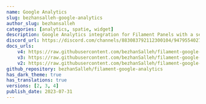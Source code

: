 ```yaml
---
name: Google Analytics
slug: bezhansalleh-google-analytics
author_slug: bezhansalleh
categories: [analytics, spatie, widget]
description: Google Analytics integration for Filament Panels with a set of widgets to display your analytics data in a beautiful way.
discord_url: https://discord.com/channels/883083792112300104/947955402732109844
docs_urls: 
    v4: https://raw.githubusercontent.com/bezhanSalleh/filament-google-analytics/3.x/README.md
    v3: https://raw.githubusercontent.com/bezhanSalleh/filament-google-analytics/2.x/README.md
    v2: https://raw.githubusercontent.com/bezhanSalleh/filament-google-analytics/1.x/README.md
github_repository: bezhanSalleh/filament-google-analytics
has_dark_theme: true
has_translations: true
versions: [2, 3, 4]
publish_date: 2023-07-31
---
```

